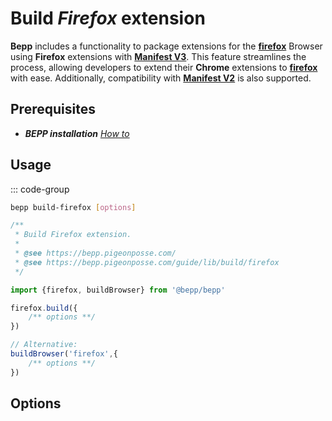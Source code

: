 # Build _Firefox_ extension

**Bepp** includes a functionality to package extensions for the [**firefox**](https://www.mozilla.org/firefox) Browser using **Firefox** extensions with [**Manifest V3**](https://extensionworkshop.com/documentation/develop/manifest-v3-migration-guide). This feature streamlines the process, allowing developers to extend their **Chrome** extensions to [**firefox**](https://www.mozilla.org/firefox) with ease.
Additionally, compatibility with [**Manifest V2**](https://developer.mozilla.org/docs/Mozilla/Add-ons/WebExtensions/manifest.json) is also supported.

## Prerequisites

- **__BEPP_ installation_** [_How to_](../index.md#installation)

## Usage

::: code-group

```bash
bepp build-firefox [options]
```

```js
/**
 * Build Firefox extension.
 * 
 * @see https://bepp.pigeonposse.com/
 * @see https://bepp.pigeonposse.com/guide/lib/build/firefox
 */

import {firefox, buildBrowser} from '@bepp/bepp'

firefox.build({
    /** options **/
})

// Alternative:
buildBrowser('firefox',{
    /** options **/
})
```

## Options

<!--@include: ../../partials/build-browser-firefox-input.md-->
<!--@include: ../../partials/build-browser-firefox-input-2.md-->
<!--@include: ../../../partials/build-browser-shared.md-->
<!--@include: ../../../partials/options-shared.md-->
